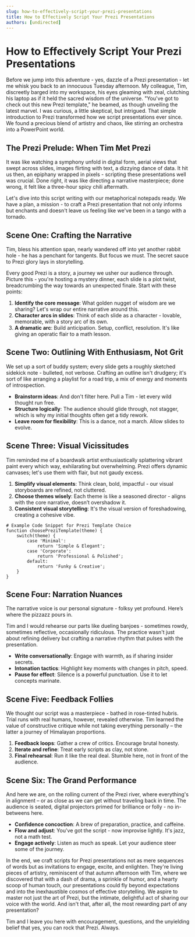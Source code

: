 ```yaml
---
slug: how-to-effectively-script-your-prezi-presentations
title: How to Effectively Script Your Prezi Presentations
authors: [undirected]
---
```



# How to Effectively Script Your Prezi Presentations

Before we jump into this adventure - yes, dazzle of a Prezi presentation - let me whisk you back to an innocuous Tuesday afternoon. My colleague, Tim, discreetly barged into my workspace, his eyes gleaming with zeal, clutching his laptop as if it held the sacred wisdom of the universe. "You've got to check out this new Prezi template," he beamed, as though unveiling the latest marvel. I was curious, a little skeptical, but intrigued. That simple introduction to Prezi transformed how we script presentations ever since. We found a precious blend of artistry and chaos, like stirring an orchestra into a PowerPoint world.

## The Prezi Prelude: When Tim Met Prezi

It was like watching a symphony unfold in digital form, aerial views that swept across slides, images flirting with text, a dizzying dance of data. It hit us then, an epiphany wrapped in pixels - scripting these presentations well was crucial. Done right, it was like directing a narrative masterpiece; done wrong, it felt like a three-hour spicy chili aftermath.

Let's dive into this script writing with our metaphorical notepads ready. We have a plan, a mission - to craft a Prezi presentation that not only informs but enchants and doesn't leave us feeling like we've been in a tango with a tornado.

## Scene One: Crafting the Narrative

Tim, bless his attention span, nearly wandered off into yet another rabbit hole - he has a penchant for tangents. But focus we must. The secret sauce to Prezi glory lays in storytelling.

Every good Prezi is a story, a journey we usher our audience through. Picture this - you're hosting a mystery dinner, each slide is a plot twist, breadcrumbing the way towards an unexpected finale. Start with these points:

1. **Identify the core message**: What golden nugget of wisdom are we sharing? Let's wrap our entire narrative around this. 
2. **Character arcs in slides**: Think of each slide as a character - lovable, memorable, with a story arc of its own.
3. **A dramatic arc**: Build anticipation. Setup, conflict, resolution. It's like giving an operatic flair to a math lesson.

## Scene Two: Outlining With Enthusiasm, Not Grit

We set up a sort of buddy system; every slide gets a roughly sketched sidekick note - bulleted, not verbose. Crafting an outline isn't drudgery; it's sort of like arranging a playlist for a road trip, a mix of energy and moments of introspection.

- **Brainstorm ideas**: And don't filter here. Pull a Tim - let every wild thought run free.
- **Structure logically**: The audience should glide through, not stagger, which is why my initial thoughts often get a tidy rework.
- **Leave room for flexibility**: This is a dance, not a march. Allow slides to evolve.

## Scene Three: Visual Vicissitudes 

Tim reminded me of a boardwalk artist enthusiastically splattering vibrant paint every which way, exhilarating but overwhelming. Prezi offers dynamic canvases; let's use them with flair, but not gaudy excess.

1. **Simplify visual elements**: Think clean, bold, impactful - our visual storyboards are refined, not cluttered.
2. **Choose themes wisely**: Each theme is like a seasoned director - aligns with the core narrative, doesn’t overshadow it.
3. **Consistent visual storytelling**: It's the visual version of foreshadowing, creating a cohesive vibe.

```
# Example Code Snippet for Prezi Template Choice
function choosePreziTemplate(theme) {
    switch(theme) {
        case 'Minimal':
            return 'Simple & Elegant';
        case 'Corporate':
            return 'Professional & Polished';
        default:
            return 'Funky & Creative';
    }
}
```

## Scene Four: Narration Nuances

The narrative voice is our personal signature - folksy yet profound. Here’s where the pizzazz pours in.

Tim and I would rehearse our parts like dueling banjoes - sometimes rowdy, sometimes reflective, occasionally ridiculous. The practice wasn't just about refining delivery but crafting a narrative rhythm that pulses with the presentation.

- **Write conversationally**: Engage with warmth, as if sharing insider secrets.
- **Intonation tactics**: Highlight key moments with changes in pitch, speed.
- **Pause for effect**: Silence is a powerful punctuation. Use it to let concepts marinate.

## Scene Five: Feedback Follies

We thought our script was a masterpiece - bathed in rose-tinted hubris. Trial runs with real humans, however, revealed otherwise. Tim learned the value of constructive critique while not taking everything personally – the latter a journey of Himalayan proportions.

1. **Feedback loops**: Gather a crew of critics. Encourage brutal honesty.
2. **Iterate and refine**: Treat early scripts as clay, not stone.
3. **Final rehearsal**: Run it like the real deal. Stumble here, not in front of the audience.

## Scene Six: The Grand Performance

And here we are, on the rolling current of the Prezi river, where everything's in alignment – or as close as we can get without traveling back in time. The audience is seated, digital projectors primed for brilliance or folly - no in-betweens here.

- **Confidence concoction**: A brew of preparation, practice, and caffeine.
- **Flow and adjust**: You've got the script - now improvise lightly. It's jazz, not a math test.
- **Engage actively**: Listen as much as speak. Let your audience steer some of the journey.

In the end, we craft scripts for Prezi presentations not as mere sequences of words but as invitations to engage, excite, and enlighten. They're living pieces of artistry, reminiscent of that autumn afternoon with Tim, where we discovered that with a dash of drama, a sprinkle of humor, and a hearty scoop of human touch, our presentations could fly beyond expectations and into the inexhaustible cosmos of effective storytelling. We aspire to master not just the art of Prezi, but the intimate, delightful act of sharing our voice with the world. And isn't that, after all, the most rewarding part of any presentation?

Tim and I leave you here with encouragement, questions, and the unyielding belief that yes, you can rock that Prezi. Always.